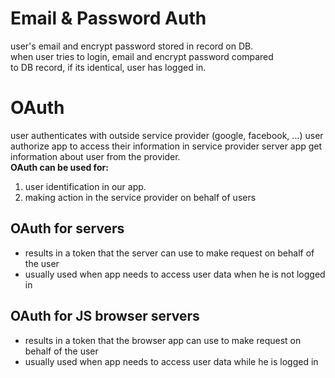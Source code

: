 # Email & Password Auth

user's email and encrypt password stored in record on DB.  
when user tries to login, email and encrypt password compared  
to DB record, if its identical, user has logged in.

# OAuth

user authenticates with outside service provider (google, facebook, ...)
user authorize app to access their information in service provider server
app get information about user from the provider.  
**OAuth can be used for:**

1. user identification in our app.
2. making action in the service provider on behalf of users

## OAuth for servers

-  results in a token that the server can use to make request on behalf of the user
-  usually used when app needs to access user data when he is not logged in

## OAuth for JS browser servers

-  results in a token that the browser app can use to make request on behalf of the user
-  usually used when app needs to access user data while he is logged in
